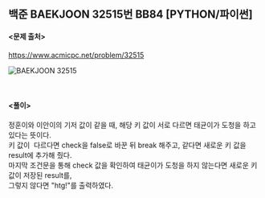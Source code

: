 ## 백준 BAEKJOON 32515번 BB84 [PYTHON/파이썬]

#### <문제 출처><br>
https://www.acmicpc.net/problem/32515

![BAEKJOON 32515](https://img1.daumcdn.net/thumb/R1280x0/?scode=mtistory2&fname=https%3A%2F%2Fblog.kakaocdn.net%2Fdna%2FbeBeKv%2FbtsQCE6jN77%2FAAAAAAAAAAAAAAAAAAAAAGrlxTMD9rEkLlBA8ShRfQOA9GUMZOtWJKdaEBxf7ZzN%2Fimg.png%3Fcredential%3DyqXZFxpELC7KVnFOS48ylbz2pIh7yKj8%26expires%3D1759244399%26allow_ip%3D%26allow_referer%3D%26signature%3Do8r3DEjcPYKYYf%252Fpc01qL2BkX4g%253D)


<br>

#### <풀이><br>

정훈이와 이안이의 기저 값이 같을 때, 해당 키 값이 서로 다르면 태균이가 도청을 하고 있다는 뜻이다.  
키 값이  다르다면 check을 false로 바꾼 뒤 break 해주고, 같다면 새로운 키 값을 result에 추가해 줬다.   
마지막 조건문을 통해 check 값을 확인하여 태균이가 도청을 하지 않는다면 새로운 키 값이 저장된 result를,  
그렇지 않다면 "htg!"를 출력하였다.  